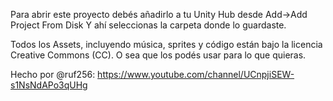 Para abrir este proyecto debés añadirlo a tu Unity Hub desde Add->Add Project From Disk Y ahí seleccionas la carpeta donde lo guardaste.

Todos los Assets, incluyendo música, sprites y código están bajo la licencia Creative Commons (CC). O sea que los podés usar para lo que quieras.

Hecho por @ruf256: https://www.youtube.com/channel/UCnpjiSEW-s1NsNdAPo3qUHg
